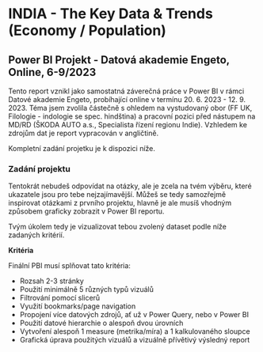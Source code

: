 # INDIA - The Key Data & Trends (Economy / Population)
## Power BI Projekt - Datová akademie Engeto, Online, 6-9/2023

Tento report vznikl jako samostatná záverečná práce v Power BI v rámci Datové akademie Engeto, probíhající online v termínu 20. 6. 2023 - 12. 9. 2023. Téma jsem zvolila částečně s ohledem na vystudovaný obor (FF UK, Filologie - indologie se spec. hindština) a pracovní pozici před nástupem na MD/RD (ŠKODA AUTO a.s., Specialista řízení regionu Indie). Vzhledem ke zdrojům dat je report vypracován v angličtině.

Kompletní zadání projetku je k dispozici níže.


### Zadání projektu

Tentokrát nebudeš odpovídat na otázky, ale je zcela na tvém výběru, které ukazatele jsou pro tebe nejzajímavější.
Můžeš se tedy samozřejmě inspirovat otázkami z prvního projektu, hlavně je ale musíš vhodným způsobem graficky zobrazit v Power BI reportu.

Tvým úkolem tedy je vizualizovat tebou zvolený dataset podle níže zadaných kritérií.

**Kritéria** <br />


Finální PBI musí splňovat tato kritéria: <br>
- Rozsah 2-3 stránky
- Použití minimálně 5 různých typů vizuálů
- Filtrování pomocí slicerů
- Využití bookmarks/page navigation
- Propojení více datových zdrojů, ať už v Power Query, nebo v Power BI
- Použití datové hierarchie o alespoň dvou úrovních
- Vytvoření alespoň 1 measure (metrika/míra) a 1 kalkulovaného sloupce
- Grafická úprava použitých vizuálů a vizuálně přívětivý výsledný report
